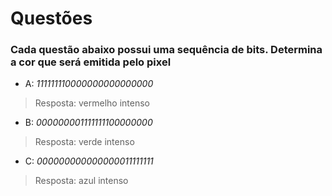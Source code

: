 # Questões

### Cada questão abaixo possui uma sequência de bits. Determina a cor que será emitida pelo pixel 

- A: _111111110000000000000000_ 
> Resposta: vermelho intenso

- B: _000000001111111100000000_
> Resposta: verde intenso

- C: _000000000000000011111111_ 
> Resposta: azul intenso

